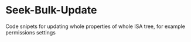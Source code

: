 # Seek-Bulk-Update
Code snipets for updating whole properties of whole ISA tree, for example permissions settings
